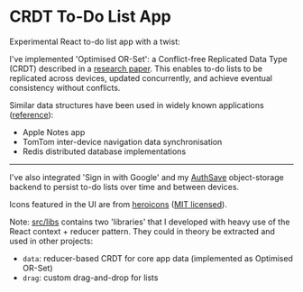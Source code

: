 # CRDT To-Do List App

Experimental React to-do list app with a twist:

I've implemented 'Optimised OR-Set': a Conflict-free Replicated Data Type (CRDT) described in a [research paper](https://arxiv.org/abs/1210.3368). This enables to-do lists to be replicated across devices, updated concurrently, and achieve eventual consistency without conflicts.

Similar data structures have been used in widely known applications ([reference](https://en.wikipedia.org/wiki/Conflict-free_replicated_data_type#Industry_use)):

- Apple Notes app
- TomTom inter-device navigation data synchronisation
- Redis distributed database implementations

---

I've also integrated 'Sign in with Google' and my [AuthSave](https://github.com/robertbckly/auth-save-worker) object-storage backend to persist to-do lists over time and between devices.

Icons featured in the UI are from [heroicons](https://github.com/tailwindlabs/heroicons) ([MIT licensed](https://github.com/tailwindlabs/heroicons/blob/master/LICENSE)).

Note: [src/libs](/src/libs) contains two 'libraries' that I developed with heavy use of the React context + reducer pattern. They could in theory be extracted and used in other projects:

- `data`: reducer-based CRDT for core app data (implemented as Optimised OR-Set)
- `drag`: custom drag-and-drop for lists
